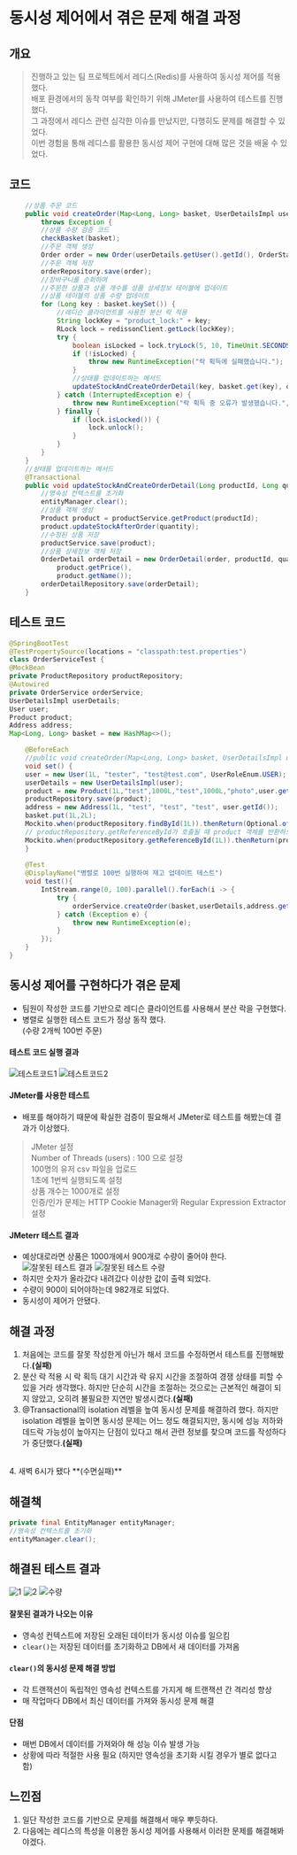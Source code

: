 # 동시성 제어에서 겪은 문제 해결 과정

## 개요
>진행하고 있는 팀 프로젝트에서 레디스(Redis)를 사용하여 동시성 제어를 적용했다.<br>
>배포 환경에서의 동작 여부를 확인하기 위해 JMeter를 사용하여 테스트를 진행했다.<br>
>그 과정에서 레디스 관련 심각한 이슈를 만났지만, 다행히도 문제를 해결할 수 있었다.<br>
>이번 경험을 통해 레디스를 활용한 동시성 제어 구현에 대해 많은 것을 배울 수 있었다.

## 코드
```java
    //상품 주문 코드
    public void createOrder(Map<Long, Long> basket, UserDetailsImpl userDetails, Long addressId)
        throws Exception {
        //상품 수량 검증 코드
        checkBasket(basket);
        //주문 객체 생성
        Order order = new Order(userDetails.getUser().getId(), OrderState.NOTPAYED, addressId);
        //주문 객체 저장
        orderRepository.save(order);
        //장바구니를 순회하며
        //주문한 상품과 상품 개수를 상품 상세정보 테이블에 업데이트
        //상품 테이블의 상품 수량 업데이트
        for (Long key : basket.keySet()) {
            //레디슨 클라이언트를 사용한 분산 락 적용
            String lockKey = "product_lock:" + key;
            RLock lock = redissonClient.getLock(lockKey);
            try {
                boolean isLocked = lock.tryLock(5, 10, TimeUnit.SECONDS);
                if (!isLocked) {
                    throw new RuntimeException("락 획득에 실패했습니다.");
                }
                //상태를 업데이트하는 메서드
                updateStockAndCreateOrderDetail(key, basket.get(key), order, basket);
            } catch (InterruptedException e) {
                throw new RuntimeException("락 획득 중 오류가 발생했습니다.", e);
            } finally {
                if (lock.isLocked()) {
                    lock.unlock();
                }
            }
        }
    }
    //상태를 업데이트하는 메서드
    @Transactional
    public void updateStockAndCreateOrderDetail(Long productId, Long quantity, Order order, Map<Long, Long> basket) {
        //영속성 컨텍스트를 초기화
        entityManager.clear();
        //상품 객체 생성
        Product product = productService.getProduct(productId);
        product.updateStockAfterOrder(quantity);
        //수정된 상품 저장
        productService.save(product);
        //상품 상세정보 객체 저장
        OrderDetail orderDetail = new OrderDetail(order, productId, quantity,
            product.getPrice(),
            product.getName());
        orderDetailRepository.save(orderDetail);
    }

```
## 테스트 코드
```java
@SpringBootTest
@TestPropertySource(locations = "classpath:test.properties")
class OrderServiceTest {
@MockBean
private ProductRepository productRepository;
@Autowired
private OrderService orderService;
UserDetailsImpl userDetails;
User user;
Product product;
Address address;
Map<Long, Long> basket = new HashMap<>();

    @BeforeEach
    //public void createOrder(Map<Long, Long> basket, UserDetailsImpl userDetails, Long addressId)
    void set() {
    user = new User(1L, "tester", "test@test.com", UserRoleEnum.USER);
    userDetails = new UserDetailsImpl(user);
    product = new Product(1L,"test",1000L,"test",1000L,"photo",user.getId());
    productRepository.save(product);
    address = new Address(1L, "test", "test", "test", user.getId());
    basket.put(1L,2L);
    Mockito.when(productRepository.findById(1L)).thenReturn(Optional.of(product));
    // productRepository.getReferenceById가 호출될 때 product 객체를 반환하도록 설정
    Mockito.when(productRepository.getReferenceById(1L)).thenReturn(product);
    }
    
    @Test
    @DisplayName("병렬로 100번 실행하여 재고 업데이트 테스트")
    void test(){
        IntStream.range(0, 100).parallel().forEach(i -> {
            try {
                orderService.createOrder(basket,userDetails,address.getId());
            } catch (Exception e) {
                throw new RuntimeException(e);
            }
        });
    }
}


```
## 동시성 제어를 구현하다가 겪은 문제
* 팀원이 작성한 코드를 기반으로 레디슨 클라이언트를 사용해서 분산 락을 구현했다.<br> 
* 병렬로 실행한 테스트 코드가 정상 동작 했다.<br>(수량 2개씩 100번 주문)
#### 테스트 코드 실행 결과
![테스트코드1](https://github.com/pie0902/TIL/assets/47919911/587ca33c-4480-4b22-ab33-fa19e4ba4a68)
![테스트코드2](https://github.com/pie0902/TIL/assets/47919911/817b192b-3678-4201-b5fa-eaf4d12189b5)
#### JMeter를 사용한 테스트
* 배포를 해야하기 때문에 확실한 검증이 필요해서 JMeter로 테스트를 해봤는데 결과가 이상했다.
>JMeter 설정<br>
>Number of Threads (users) : 100 으로 설정<br>
>100명의 유저 csv 파일을 업로드<br>
>1초에 1번씩 실행되도록 설정<br>
>상품 개수는 1000개로 설정 <br>
>인증/인가 문제는 HTTP Cookie Manager와 Regular Expression Extractor 설정
#### JMeterr 테스트 결과
* 예상대로라면 상품은 1000개에서 900개로 수량이 줄어야 한다.<br>
![잘못된 테스트 결과](https://github.com/pie0902/TIL/assets/47919911/da9b430c-e217-403f-866a-d2ce46b4ab9f)
![잘못된 테스트 수량](https://github.com/pie0902/TIL/assets/47919911/e180f466-f41c-4558-8914-df5b89a6ae60)
* 하지만 숫자가 올라갔다 내려갔다 이상한 값이 출력 되었다.
* 수량이 900이 되어야하는데 982개로 되었다.
* 동시성이 제어가 안됐다.
## 해결 과정
1. 처음에는 코드를 잘못 작성한게 아닌가 해서 코드를 수정하면서 테스트를 진행해봤다.**(실패)**
2. 분산 락 적용 시 락 획득 대기 시간과 락 유지 시간을 조절하여 경쟁 상태를 피할 수 있을 거라 생각했다. 하지만 단순히 시간을 조절하는 것으로는 근본적인 해결이 되지 않았고, 오히려 불필요한 지연만 발생시켰다.**(실패)**
3. @Transactional의 isolation 레벨을 높여 동시성 문제를 해결하려 했다. 하지만 isolation 레벨을 높이면 동시성 문제는 어느 정도 해결되지만, 동시에 성능 저하와 데드락 가능성이 높아지는 단점이 있다고 해서 관련 정보를 찾으며 코드를 작성하다가 중단했다.**(실패)**
<br>
4. 새벽 6시가 됐다 **(수면실패)**

## 해결책
```java
private final EntityManager entityManager;
//영속성 컨텍스트를 초기화
entityManager.clear();
```
## 해결된 테스트 결과
![1](https://github.com/pie0902/TIL/assets/47919911/55f14396-9874-4444-a463-9a86d41f27e5)
![2](https://github.com/pie0902/TIL/assets/47919911/f3fb6e0c-1006-468f-af04-4a06f62cf8e5)
![수량](https://github.com/pie0902/TIL/assets/47919911/e7fc655c-d0c8-426b-96ea-eeceb1b9ff33)

#### 잘못된 결과가 나오는 이유
* 영속성 컨텍스트에 저장된 오래된 데이터가 동시성 이슈를 일으킴
* `clear()`는 저장된 데이터를 초기화하고 DB에서 새 데이터를 가져옴

#### `clear()`의 동시성 문제 해결 방법
* 각 트랜잭션이 독립적인 영속성 컨텍스트를 가지게 해 트랜잭션 간 격리성 향상
* 매 작업마다 DB에서 최신 데이터를 가져와 동시성 문제 해결

#### 단점
* 매번 DB에서 데이터를 가져와야 해 성능 이슈 발생 가능
* 상황에 따라 적절한 사용 필요
(하지만 영속성을 초기화 시킬 경우가 별로 없다고 함)
## 느낀점
1. 일단 작성한 코드를 기반으로 문제를 해결해서 매우 뿌듯하다.
2. 다음에는 레디스의 특성을 이용한 동시성 제어를 사용해서 이러한 문제를 해결해봐야겠다.

